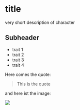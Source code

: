 # title

very short description of character

## Subheader

* trait 1
* trait 2
* trait 3
* trait 4

Here comes the quote:
> This is the quote

and here ist the image:

<img src="https://upload.wikimedia.org/wikipedia/commons/thumb/8/81/Evanna_Lynch_acrylic_ink.jpg/800px-Evanna_Lynch_acrylic_ink.jpg"/>
